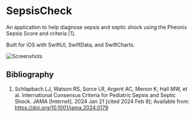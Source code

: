 # SepsisCheck

An application to help diagnose sepsis and septic shock using the Pheonix Sepsis Score and criteria [1].

Built for iOS with SwiftUI, SwiftData, and SwiftCharts.

![Screenshots](https://github.com/tahmidazam/SepsisCheck/assets/56737311/530a26ff-9f2b-4b43-9121-0dfaf4c74893)

## Bibliography
1. Schlapbach LJ, Watson RS, Sorce LR, Argent AC, Menon K, Hall MW, et al. International Consensus Criteria for Pediatric Sepsis and Septic Shock. JAMA [Internet]. 2024 Jan 21 [cited 2024 Feb 9]; Available from: https://doi.org/10.1001/jama.2024.0179

